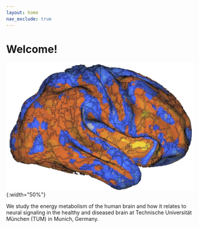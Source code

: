 ```yaml
---
layout: home
nav_exclude: true
---
```


# Welcome!
![img](/pics/logo.png){:width="50%"}

We study the energy metabolism of the human brain and how it relates to neural signaling in the healthy and diseased brain at Technische Universität München (TUM) in Munich, Germany.


